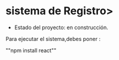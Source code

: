 <h1>sistema de Registro></h1>

- Estado del proyecto: en construcción.

Para ejecutar el sistema,debes poner :

""npm install react""
